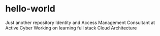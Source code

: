 # hello-world
Just another repository
Identity and Access Management Consultant at Active Cyber
Working on learning full stack Cloud Architecture
